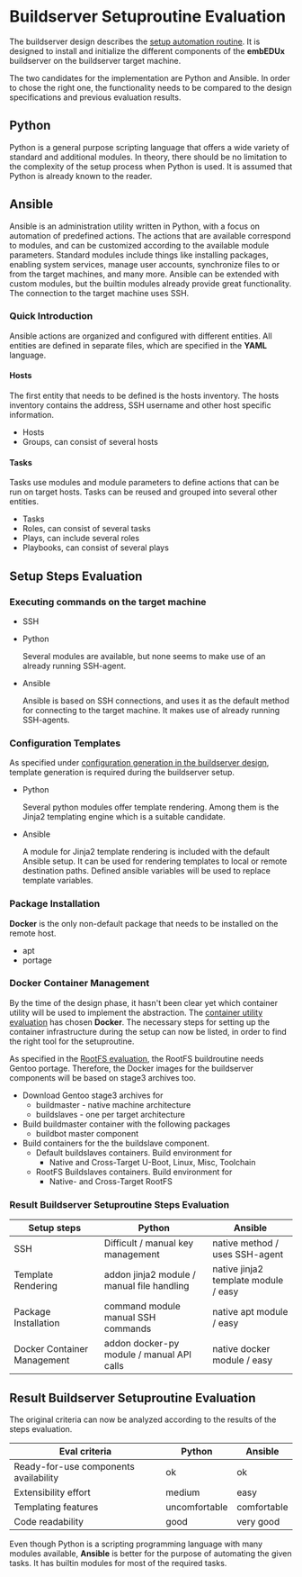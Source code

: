 # Buildserver Setuproutine Evaluation
The buildserver design describes the [setup automation
routine](../design/buildserver.md#setup-automation-routine). It is designed to
install and initialize the different components of the **embEDUx** buildserver
on the buildserver target machine.

The two candidates for the implementation are Python and Ansible. In order to
chose the right one, the functionality needs to be compared to the
design specifications and previous evaluation results.

## Python
Python is a general purpose scripting language that offers a wide variety of standard and
additional modules. In theory, there should be no limitation to the complexity
of the setup process when Python is used. It is assumed that Python is already
known to the reader.

## Ansible
Ansible is an administration utility written in Python, with a focus on
automation of predefined actions. The actions that are available correspond to
modules, and can be customized according to the available module parameters.
Standard modules include things like installing packages, enabling system
services, manage user accounts, synchronize files to or from the target
machines, and many more. Ansible can be extended with custom modules, but the
builtin modules already provide great functionality. The connection to the
target machine uses SSH. 
### Quick Introduction
Ansible actions are organized and configured with different entities.  All
entities are defined in separate files, which are specified in the **YAML**
language.

#### Hosts
The first entity that needs to be defined is the hosts inventory. The hosts
inventory contains the address, SSH username and other host specific
information.

* Hosts
* Groups, can consist of several hosts

#### Tasks
Tasks use modules and module parameters to define actions that can be run on
target hosts. Tasks can be reused and grouped into several other entities.

* Tasks
* Roles, can consist of several tasks
* Plays, can include several roles
* Playbooks, can consist of several plays


## Setup Steps Evaluation
### Executing commands on the target machine
* SSH

* Python

    Several modules are available, but none seems to make use of an already
    running SSH-agent.
    
* Ansible

    Ansible is based on SSH connections, and uses it as the default method for
    connecting to the target machine. It makes use of already running
    SSH-agents.


### Configuration Templates
As specified under [configuration generation in the buildserver
design](../design/buildserver.md#required-setup-parameters), template generation
is required during the buildserver setup.


* Python
    
    Several python modules offer template rendering. Among them is the Jinja2
    templating engine which is a suitable candidate.

* Ansible

    A module for Jinja2 template rendering is included with the default Ansible
    setup. It can be used for rendering templates to local or remote destination
    paths. Defined ansible variables will be used to replace
    template variables.

### Package Installation
**Docker** is the only non-default package that needs to be installed on the
remote host. 

* apt
* portage


### Docker Container Management
By the time of the design phase, it hasn't been clear yet which container
utility will be used to implement the abstraction. The [container utility
evaluation](container-utility.md) has chosen **Docker**. The necessary steps for
setting up the container infrastructure during the setup can now be listed, in
order to find the right tool for the setuproutine.

As specified in the [RootFS
evaluation](rootfs.md#conclusion), the RootFS buildroutine needs Gentoo portage.
Therefore, the Docker images for the buildserver components will be based on
stage3 archives too.

* Download Gentoo stage3 archives for
    * buildmaster - native machine architecture
    * buildslaves - one per target architecture
* Build buildmaster container with the following packages
    * buildbot master component
* Build containers for the the buildslave component.
    * Default buildslaves containers. Build environment for 
        * Native and Cross-Target U-Boot, Linux, Misc, Toolchain
    * RootFS Buildslaves containers. Build environment for
        * Native- and Cross-Target RootFS


### Result Buildserver Setuproutine Steps Evaluation

Setup steps | Python | Ansible
--- | --- | ---
SSH | Difficult / manual key management | native method / uses SSH-agent
Template Rendering | addon jinja2 module / manual file handling | native jinja2 template module / easy
Package Installation | command module manual SSH commands | native apt module / easy
Docker Container Management | addon docker-py module / manual API calls | native docker module / easy

## Result Buildserver Setuproutine Evaluation
The original criteria can now be analyzed according to the results of the steps
evaluation.

Eval criteria | Python | Ansible
--- | --- | ---
Ready-for-use components availability | ok | ok
Extensibility effort | medium | easy
Templating features | uncomfortable | comfortable
Code readability | good | very good


Even though Python is a scripting programming language with many modules
available, **Ansible** is better for the purpose of automating the given tasks.
It has builtin modules for most of the required tasks.
